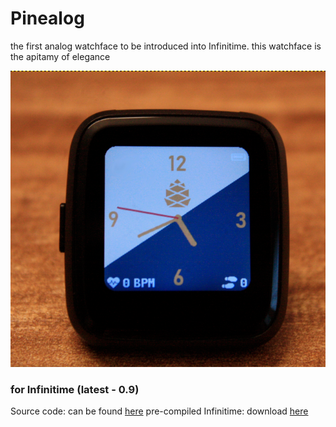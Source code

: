 # Pinealog
the first analog watchface to be introduced into Infinitime.
this watchface is the apitamy of elegance

![pinealog](https://raw.githubusercontent.com/ZephyrLabs/Watchfaces/gh-pages/docs/Pinealog/pinealog.png "pinealog")

### for Infinitime (latest - 0.9)
Source code: can be found [here](https://raw.githubusercontent.com/ZephyrLabs/Watchfaces/gh-pages/docs/Pinealog/Pinealog.cpp) 
pre-compiled Infinitime: download [here](https://github.com/ZephyrLabs/Watchfaces/raw/gh-pages/docs/Pinealog/pinetime-mcuboot-app-dfu-analog.zip)

